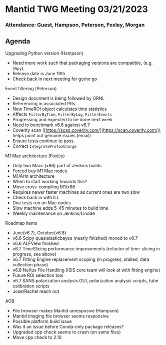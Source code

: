 # Mantid TWG Meeting 03/21/2023

### Attendance: Guest, Hampson, Peterson, Foxley, Morgan

## Agenda
Upgrading Python version (Hampson)
- Need more work such that packaging versions are compatible, (e.g. `h5py`).
- Release date is June 19th
- Check back in next meeting for go/no go

Event filtering (Peterson)
- Design document is being followed by ORNL
- Referencing in associated PRs
- New TimeROI object calculates time statistics
- Affects `FilterByTime`, `FilterByLog`, `FilterEvents`
- Progressing and expected to be done next week
- Need to benchmark v6.6 against v6.7
- Coverity scan ([https://scan.coverity.com/](https://scan.coverity.com/)) helps point out genuine issues (email)
- Ensure tests continue to pass
- Correct `IntegrateProtonCharge`

M1 Mac architecture (Foxley)
- Only two Macs (x86) part of Jenkins builds
- Forced buy M1 Mac nodes
- M1/Arm architecture
- When to start working towards this?
- Move cross-compiling M1/x86
- Requires newer faster machines as current ones are two slow
- Check back in with ILL
- Doc tests run on Mac nodes
- Slow machine adds 5-45 minutes to build time
- Weekly maintenance on Jenkins/Linode

Roadmap items
- June(v6.7), October(v6.8)
- v6.6 Scipy quasielasticbayes (nearly finished) moved to v6.7
- v6.6 ALFView finished
- v6.7 TimeSlicing performance improvements (refactor of time-slicing in progress, see above)
- v6.7 Fitting Engine replacement scoping (in progress, stalled, data collection phase)
- v6.8 NeXus File Handling (ISIS core team will look at with fitting engine)
- Future ROI selection tool
- v6.7 SANS polarization analysis GUI, polarization analysis scripts, tube calibration scripts
- Jose/Rachel reach out

AOB
- File browser makes Mantid unresposive (Hampson)
- Mantid imaging file browser seems responsive
- Possible platform build issue
- Was it an issue before Conda-only package releases?
- Upgraded cpp check seems to crash (on same files)
- Move cpp check to 2.10
